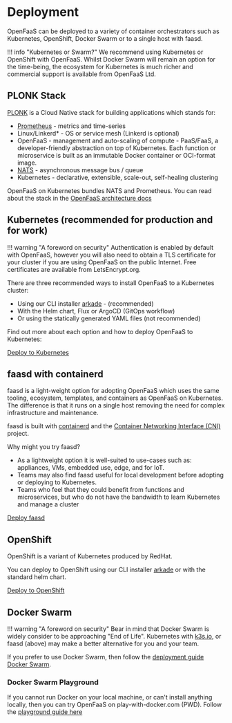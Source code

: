 # Deployment

OpenFaaS can be deployed to a variety of container orchestrators such as Kubernetes, OpenShift, Docker Swarm or to a single host with faasd.

!!! info "Kubernetes or Swarm?"
    We recommend using Kubernetes or OpenShift with OpenFaaS. Whilst Docker Swarm will remain an option for the time-being, the ecosystem for Kubernetes is much richer and commercial support is available from OpenFaaS Ltd.

## PLONK Stack

[PLONK](https://blog.alexellis.io/getting-started-with-the-plonk-stack-and-serverless/) is a Cloud Native stack for building applications which stands for:

* [Prometheus](https://prometheus.io/) - metrics and time-series
* Linux/Linkerd* - OS or service mesh (Linkerd is optional)
* OpenFaaS - management and auto-scaling of compute - PaaS/FaaS, a developer-friendly abstraction on top of Kubernetes. Each function or microservice is built as an immutable Docker container or OCI-format image.
* [NATS](https://nats.io/) - asynchronous message bus / queue
* Kubernetes - declarative, extensible, scale-out, self-healing clustering

OpenFaaS on Kubernetes bundles NATS and Prometheus. You can read about the stack in the [OpenFaaS architecture docs](https://docs.openfaas.com/architecture/stack/#layers-and-responsibilities)

## Kubernetes (recommended for production and for work)

!!! warning "A foreword on security"
    Authentication is enabled by default with OpenFaaS, however you will also need to obtain a TLS certificate for your cluster if you are using OpenFaaS on the public Internet. Free certificates are available from LetsEncrypt.org.

There are three recommended ways to install OpenFaaS to a Kubernetes cluster:

* Using our CLI installer [arkade](https://get-arkade.dev/) - (recommended)
* With the Helm chart, Flux or ArgoCD (GitOps workflow)
* Or using the statically generated YAML files (not recommended)

Find out more about each option and how to deploy OpenFaaS to Kubernetes:

[Deploy to Kubernetes](/deployment/kubernetes/)

## faasd with containerd

faasd is a light-weight option for adopting OpenFaaS which uses the same tooling, ecosystem, templates, and containers as OpenFaaS on Kubernetes. The difference is that it runs on a single host removing the need for complex infrastructure and maintenance.

faasd is built with [containerd](https://containerd.io/) and the [Container Networking Interface (CNI)](https://github.com/containernetworking/cni) project.

Why might you try faasd?

* As a lightweight option it is well-suited to use-cases such as: appliances, VMs, embedded use, edge, and for IoT. 
* Teams may also find faasd useful for local development before adopting or deploying to Kubernetes.
* Teams who feel that they could benefit from functions and microservices, but who do not have the bandwidth to learn Kubernetes and manage a cluster

[Deploy faasd](https://github.com/openfaas/faasd/)

## OpenShift

OpenShift is a variant of Kubernetes produced by RedHat.

You can deploy to OpenShift using our CLI installer <a href="https://get-arkade.dev/">arkade</a> or with the standard helm chart.

[Deploy to OpenShift](/deployment/openshift/)

## Docker Swarm

!!! warning "A foreword on security"
    Bear in mind that Docker Swarm is widely consider to be approaching "End of Life". Kubernetes with <a href="https://k3s.io">k3s.io</a>, or faasd (above) may make a better alternative for you and your team.

If you prefer to use Docker Swarm, then follow the [deployment guide Docker Swarm](/deployment/docker-swarm/).

### Docker Swarm Playground

If you cannot run Docker on your local machine, or can't install anything locally, then you can try OpenFaaS on play-with-docker.com (PWD). Follow the [playground guide here](/deployment/play-with-docker/)
